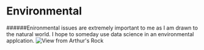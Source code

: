 # Environmental
######Enironmental issues are extremely important to me as I am drawn to the natural world. I hope to someday use data science in an environmental applcation.
![View from Arthur's Rock](http://i.imgur.com/gh7bN8N.jpg)
